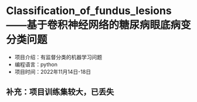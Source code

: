 # Classification_of_fundus_lesions——基于卷积神经网络的糖尿病眼底病变分类问题
- 项目介绍：有监督分类的机器学习问题
- 编程语言：python
- 项目时间：2022年11月14日-18日

## 补充：项目训练集较大，已丢失
